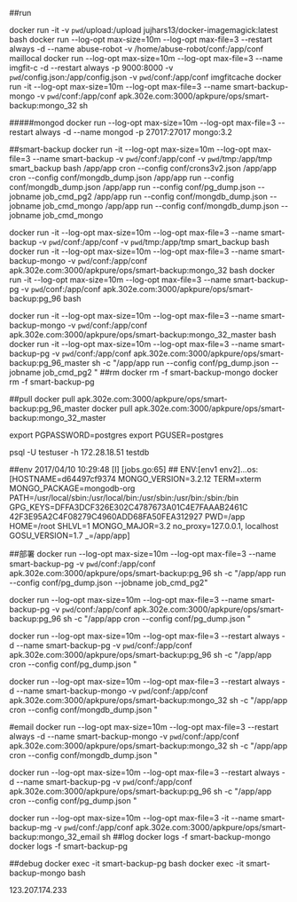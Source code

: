 ##run

docker run -it -v `pwd`/upload:/upload jujhars13/docker-imagemagick:latest bash
docker run --log-opt max-size=10m --log-opt max-file=3  --restart always -d --name abuse-robot -v /home/abuse-robot/conf:/app/conf  maillocal
docker run --log-opt max-size=10m --log-opt max-file=3 --name imgfit-c -d  --restart always -p 9000:8000 -v `pwd`/config.json:/app/config.json -v `pwd`/conf:/app/conf  imgfitcache 
docker run -it --log-opt max-size=10m --log-opt max-file=3  --name smart-backup-mongo -v `pwd`/conf:/app/conf    apk.302e.com:3000/apkpure/ops/smart-backup:mongo_32 sh 

#####mongod
	docker  run --log-opt max-size=10m --log-opt max-file=3  --restart always -d --name mongod -p 27017:27017  mongo:3.2


##smart-backup
docker run -it --log-opt max-size=10m --log-opt max-file=3 --name smart-backup -v `pwd`/conf:/app/conf -v `pwd`/tmp:/app/tmp  smart_backup bash 
/app/app cron --config conf/crons3v2.json
/app/app cron --config conf/mongdb_dump.json
/app/app run  --config conf/mongdb_dump.json
/app/app run --config conf/pg_dump.json --jobname job_cmd_pg2
/app/app run --config conf/mongdb_dump.json --jobname job_cmd_mongo
/app/app run --config conf/mongdb_dump.json --jobname job_cmd_mongo

docker run -it --log-opt max-size=10m --log-opt max-file=3 --name smart-backup -v `pwd`/conf:/app/conf -v `pwd`/tmp:/app/tmp  smart_backup bash
docker run -it --log-opt max-size=10m --log-opt max-file=3 --name smart-backup-mongo -v `pwd`/conf:/app/conf    apk.302e.com:3000/apkpure/ops/smart-backup:mongo_32  bash
docker run -it --log-opt max-size=10m --log-opt max-file=3 --name smart-backup-pg -v `pwd`/conf:/app/conf    apk.302e.com:3000/apkpure/ops/smart-backup:pg_96  bash

docker run -it --log-opt max-size=10m --log-opt max-file=3 --name smart-backup-mongo -v `pwd`/conf:/app/conf    apk.302e.com:3000/apkpure/ops/smart-backup:mongo_32_master  bash
docker run -it --log-opt max-size=10m --log-opt max-file=3 --name smart-backup-pg -v `pwd`/conf:/app/conf    apk.302e.com:3000/apkpure/ops/smart-backup:pg_96_master sh 
-c "/app/app run --config conf/pg_dump.json --jobname job_cmd_pg2 "
##rm 
docker rm -f smart-backup-mongo
docker rm -f smart-backup-pg


##pull 
docker pull apk.302e.com:3000/apkpure/ops/smart-backup:pg_96_master
docker pull apk.302e.com:3000/apkpure/ops/smart-backup:mongo_32_master

export PGPASSWORD=postgres
export PGUSER=postgres

psql -U testuser -h 172.28.18.51 testdb

##env
2017/04/10 10:29:48 [I] [jobs.go:65] ## ENV:[env1 env2]...os:[HOSTNAME=d64497cf9374 MONGO_VERSION=3.2.12 TERM=xterm MONGO_PACKAGE=mongodb-org PATH=/usr/local/sbin:/usr/local/bin:/usr/sbin:/usr/bin:/sbin:/bin GPG_KEYS=DFFA3DCF326E302C4787673A01C4E7FAAAB2461C 	42F3E95A2C4F08279C4960ADD68FA50FEA312927 PWD=/app HOME=/root SHLVL=1 MONGO_MAJOR=3.2 no_proxy=127.0.0.1, localhost GOSU_VERSION=1.7 _=/app/app]


##部署
docker run --log-opt max-size=10m --log-opt max-file=3  --name smart-backup-pg -v `pwd`/conf:/app/conf    apk.302e.com:3000/apkpure/ops/smart-backup:pg_96 sh -c "/app/app run --config conf/pg_dump.json --jobname job_cmd_pg2"

docker run --log-opt max-size=10m --log-opt max-file=3  --name smart-backup-pg -v `pwd`/conf:/app/conf    apk.302e.com:3000/apkpure/ops/smart-backup:pg_96 sh -c "/app/app cron --config conf/pg_dump.json "

docker run --log-opt max-size=10m --log-opt max-file=3 --restart always -d --name smart-backup-pg -v `pwd`/conf:/app/conf    apk.302e.com:3000/apkpure/ops/smart-backup:pg_96 sh -c "/app/app cron --config conf/pg_dump.json "

docker run --log-opt max-size=10m --log-opt max-file=3 --restart always -d --name smart-backup-mongo -v `pwd`/conf:/app/conf    apk.302e.com:3000/apkpure/ops/smart-backup:mongo_32 sh -c "/app/app cron --config conf/mongdb_dump.json "

#email
docker run --log-opt max-size=10m --log-opt max-file=3 --restart always -d --name smart-backup-mongo -v `pwd`/conf:/app/conf    apk.302e.com:3000/apkpure/ops/smart-backup:mongo_32 sh -c "/app/app cron --config conf/mongdb_dump.json "

docker run --log-opt max-size=10m --log-opt max-file=3 --restart always -d --name smart-backup-pg -v `pwd`/conf:/app/conf    apk.302e.com:3000/apkpure/ops/smart-backup:pg_96 sh -c "/app/app cron --config conf/pg_dump.json "

docker run --log-opt max-size=10m --log-opt max-file=3 -it --name smart-backup-mg -v `pwd`/conf:/app/conf    apk.302e.com:3000/apkpure/ops/smart-backup:mongo_32_email sh 
##log
docker logs -f smart-backup-mongo
docker logs -f smart-backup-pg

##debug
docker exec -it smart-backup-pg  bash
docker exec -it smart-backup-mongo bash

123.207.174.233

